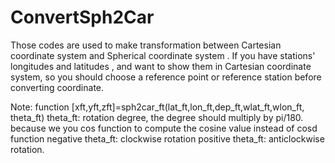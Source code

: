 # ConvertSph2Car
Those codes are used to make transformation between  Cartesian coordinate system and  Spherical coordinate system . If you have  stations' longitudes and latitudes , and want to show them in Cartesian coordinate system, so you should choose a reference point or reference station before converting coordinate.

Note: function [xft,yft,zft]=sph2car_ft(lat_ft,lon_ft,dep_ft,wlat_ft,wlon_ft, theta_ft)
      theta_ft: rotation degree, the degree should multiply by pi/180. because
      we you cos function to compute the cosine value instead of cosd function
      negative theta_ft: clockwise rotation
      positive theta_ft: anticlockwise rotation.
